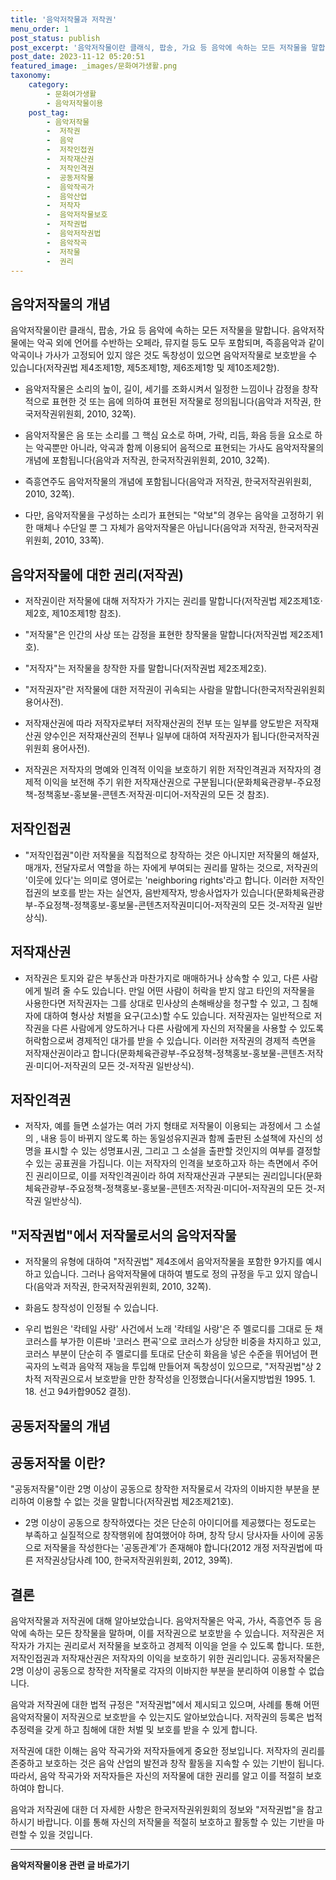```yaml
---
title: '음악저작물과 저작권'
menu_order: 1
post_status: publish
post_excerpt: '음악저작물이란 클래식, 팝송, 가요 등 음악에 속하는 모든 저작물을 말합니다. 음악저작물에는 악곡 외에 언어를 수반하는 오페라, 뮤지컬 등도 모두 포함되며, 즉흥음악과 같이 악곡이나 가사가 고정되어 있지 않은 것도 독창성이 있으면 음악저작물로 보호받을 수 있습니다 저작권법 제4조제1항, 제5조제1항, 제6조제1항 및 제10조제2항 .'
post_date: 2023-11-12 05:20:51
featured_image: _images/문화여가생활.png
taxonomy:
    category:
        - 문화여가생활
        - 음악저작물이용
    post_tag:
        - 음악저작물
        -  저작권
        -  음악
        -  저작인접권
        -  저작재산권
        -  저작인격권
        -  공동저작물
        -  음악작곡가
        -  음악산업
        -  저작자
        -  음악저작물보호
        -  저작권법
        -  음악저작권법
        -  음악작곡
        -  저작물
        -  권리
---
```



## 음악저작물의 개념

음악저작물이란 클래식, 팝송, 가요 등 음악에 속하는 모든 저작물을 말합니다. 음악저작물에는 악곡 외에 언어를 수반하는 오페라, 뮤지컬 등도 모두 포함되며, 즉흥음악과 같이 악곡이나 가사가 고정되어 있지 않은 것도 독창성이 있으면 음악저작물로 보호받을 수 있습니다(저작권법 제4조제1항, 제5조제1항, 제6조제1항 및 제10조제2항).

- 음악저작물은 소리의 높이, 길이, 세기를 조화시켜서 일정한 느낌이나 감정을 창작적으로 표현한 것 또는 음에 의하여 표현된 저작물로 정의됩니다(음악과 저작권, 한국저작권위원회, 2010, 32쪽).

- 음악저작물은 음 또는 소리를 그 핵심 요소로 하며, 가락, 리듬, 화음 등을 요소로 하는 악곡뿐만 아니라, 악곡과 함께 이용되어 음적으로 표현되는 가사도 음악저작물의 개념에 포함됩니다(음악과 저작권, 한국저작권위원회, 2010, 32쪽).

- 즉흥연주도 음악저작물의 개념에 포함됩니다(음악과 저작권, 한국저작권위원회, 2010, 32쪽).

- 다만, 음악저작물을 구성하는 소리가 표현되는 "악보"의 경우는 음악을 고정하기 위한 매체나 수단일 뿐 그 자체가 음악저작물은 아닙니다(음악과 저작권, 한국저작권위원회, 2010, 33쪽).

## 음악저작물에 대한 권리(저작권)

- 저작권이란 저작물에 대해 저작자가 가지는 권리를 말합니다(저작권법 제2조제1호·제2호, 제10조제1항 참조).

- "저작물"은 인간의 사상 또는 감정을 표현한 창작물을 말합니다(저작권법 제2조제1호).

- "저작자"는 저작물을 창작한 자를 말합니다(저작권법 제2조제2호).

- "저작권자"란 저작물에 대한 저작권이 귀속되는 사람을 말합니다(한국저작권위원회 용어사전).

- 저작재산권에 따라 저작자로부터 저작재산권의 전부 또는 일부를 양도받은 저작재산권 양수인은 저작재산권의 전부나 일부에 대하여 저작권자가 됩니다(한국저작권위원회 용어사전).

- 저작권은 저작자의 명예와 인격적 이익을 보호하기 위한 저작인격권과 저작자의 경제적 이익을 보전해 주기 위한 저작재산권으로 구분됩니다(문화체육관광부-주요정책-정책홍보-홍보물-콘텐츠·저작권·미디어-저작권의 모든 것 참조).

## 저작인접권

- "저작인접권"이란 저작물을 직접적으로 창작하는 것은 아니지만 저작물의 해설자, 매개자, 전달자로서 역할을 하는 자에게 부여되는 권리를 말하는 것으로, 저작권의 '이웃에 있다'는 의미로 영어로는 'neighboring rights'라고 합니다. 이러한 저작인접권의 보호를 받는 자는 실연자, 음반제작자, 방송사업자가 있습니다(문화체육관광부-주요정책-정책홍보-홍보물-콘텐츠저작권미디어-저작권의 모든 것-저작권 일반상식).

## 저작재산권

- 저작권은 토지와 같은 부동산과 마찬가지로 매매하거나 상속할 수 있고, 다른 사람에게 빌려 줄 수도 있습니다. 만일 어떤 사람이 허락을 받지 않고 타인의 저작물을 사용한다면 저작권자는 그를 상대로 민사상의 손해배상을 청구할 수 있고, 그 침해자에 대하여 형사상 처벌을 요구(고소)할 수도 있습니다. 저작권자는 일반적으로 저작권을 다른 사람에게 양도하거나 다른 사람에게 자신의 저작물을 사용할 수 있도록 허락함으로써 경제적인 대가를 받을 수 있습니다. 이러한 저작권의 경제적 측면을 저작재산권이라고 합니다(문화체육관광부-주요정책-정책홍보-홍보물-콘텐츠·저작권·미디어-저작권의 모든 것-저작권 일반상식).

## 저작인격권

- 저작자, 예를 들면 소설가는 여러 가지 형태로 저작물이 이용되는 과정에서 그 소설의  , 내용 등이 바뀌지 않도록 하는 동일성유지권과 함께 출판된 소설책에 자신의 성명을 표시할 수 있는 성명표시권, 그리고 그 소설을 출판할 것인지의 여부를 결정할 수 있는 공표권을 가집니다. 이는 저작자의 인격을 보호하고자 하는 측면에서 주어진 권리이므로, 이를 저작인격권이라 하여 저작재산권과 구분되는 권리입니다(문화체육관광부-주요정책-정책홍보-홍보물-콘텐츠·저작권·미디어-저작권의 모든 것-저작권 일반상식).

## "저작권법"에서 저작물로서의 음악저작물

- 저작물의 유형에 대하여 "저작권법" 제4조에서 음악저작물을 포함한 9가지를 예시하고 있습니다. 그러나 음악저작물에 대하여 별도로 정의 규정을 두고 있지 않습니다(음악과 저작권, 한국저작권위원회, 2010, 32쪽).

- 화음도 창작성이 인정될 수 있습니다.

- 우리 법원은 '칵테일 사랑' 사건에서 노래 '칵테일 사랑'은 주 멜로디를 그대로 둔 채 코러스를 부가한 이른바 '코러스 편곡'으로 코러스가 상당한 비중을 차지하고 있고, 코러스 부분이 단순히 주 멜로디를 토대로 단순히 화음을 넣은 수준을 뛰어넘어 편곡자의 노력과 음악적 재능을 투입해 만들어져 독창성이 있으므로, "저작권법"상 2차적 저작권으로서 보호받을 만한 창작성을 인정했습니다(서울지방법원 1995. 1. 18. 선고 94카합9052 결정).

## 공동저작물의 개념

## 공동저작물 이란?

"공동저작물"이란 2명 이상이 공동으로 창작한 저작물로서 각자의 이바지한 부분을 분리하여 이용할 수 없는 것을 말합니다(저작권법 제2조제21호).

- 2명 이상이 공동으로 창작하였다는 것은 단순히 아이디어를 제공했다는 정도로는 부족하고 실질적으로 창작행위에 참여했어야 하며, 창작 당시 당사자들 사이에 공동으로 저작물을 작성한다는 '공동관계'가 존재해야 합니다(2012 개정 저작권법에 따른 저작권상담사례 100, 한국저작권위원회, 2012, 39쪽).

## 결론

음악저작물과 저작권에 대해 알아보았습니다. 음악저작물은 악곡, 가사, 즉흥연주 등 음악에 속하는 모든 창작물을 말하며, 이를 저작권으로 보호받을 수 있습니다. 저작권은 저작자가 가지는 권리로서 저작물을 보호하고 경제적 이익을 얻을 수 있도록 합니다. 또한, 저작인접권과 저작재산권은 저작자의 이익을 보호하기 위한 권리입니다. 공동저작물은 2명 이상이 공동으로 창작한 저작물로 각자의 이바지한 부분을 분리하여 이용할 수 없습니다.

음악과 저작권에 대한 법적 규정은 "저작권법"에서 제시되고 있으며, 사례를 통해 어떤 음악저작물이 저작권으로 보호받을 수 있는지도 알아보았습니다. 저작권의 등록은 법적 추정력을 갖게 하고 침해에 대한 처벌 및 보호를 받을 수 있게 합니다.

저작권에 대한 이해는 음악 작곡가와 저작자들에게 중요한 정보입니다. 저작자의 권리를 존중하고 보호하는 것은 음악 산업의 발전과 창작 활동을 지속할 수 있는 기반이 됩니다. 따라서, 음악 작곡가와 저작자들은 자신의 저작물에 대한 권리를 알고 이를 적절히 보호하여야 합니다.

음악과 저작권에 대한 더 자세한 사항은 한국저작권위원회의 정보와 "저작권법"을 참고하시기 바랍니다. 이를 통해 자신의 저작물을 적절히 보호하고 활동할 수 있는 기반을 마련할 수 있을 것입니다.
<!-- wp:separator -->
<hr class="wp-block-separator has-alpha-channel-opacity"/>
<!-- /wp:separator -->

<!-- wp:group {"backgroundColor":"base","layout":{"type":"constrained"}} -->
<div class="wp-block-group has-base-background-color has-background"><!-- wp:paragraph {"align":"center","fontSize":"medium"} -->
<p class="has-text-align-center has-large-font-size"><strong>음악저작물이용 관련 글 바로가기</strong></p>
<!-- /wp:paragraph -->


<!-- wp:latest-posts
{"categories":[{"id":15931,"count":19,"description":"","link":"https://uknowlaw.com/category/%ec%9d%8c%ec%95%85%ec%a0%80%ec%9e%91%eb%ac%bc%ec%9d%b4%ec%9a%a9/","name":"음악저작물이용","slug":"음악저작물이용","taxonomy":"category","parent":0,"meta":[],"_links":{"self":[{"href":"https://uknowlaw.com/wp-json/wp/v2/categories/15931"}],"collection":[{"href":"https://uknowlaw.com/wp-json/wp/v2/categories"}],"about":[{"href":"https://uknowlaw.com/wp-json/wp/v2/taxonomies/category"}],"wp:post_type":[{"href":"https://uknowlaw.com/wp-json/wp/v2/posts?categories=15931"}],"curies":[{"name":"wp","href":"https://api.w.org/{rel}","templated":true}]}}],"postsToShow":100,"excerptLength":28,"postLayout":"grid","columns":2,"featuredImageAlign":"left","featuredImageSizeSlug":"large","fontSize":"small"} /--></div>
<!-- /wp:group -->